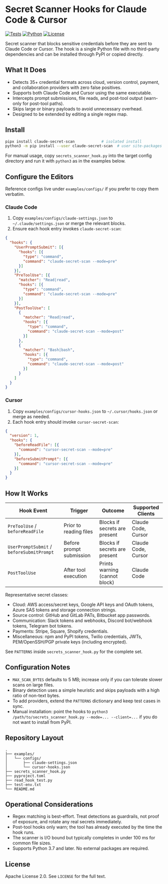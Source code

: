 # Secret Scanner Hooks for Claude Code & Cursor

[![Tests](https://img.shields.io/badge/tests-159%20passing-brightgreen)]() [![Python](https://img.shields.io/badge/python-3.7+-blue)]() [![License](https://img.shields.io/badge/license-Apache%202.0-blue)]()

Secret scanner that blocks sensitive credentials before they are sent to Claude Code or Cursor. The hook is a single Python file with no third-party dependencies and can be installed through PyPI or copied directly.

## What It Does

- Detects 35+ credential formats across cloud, version control, payment, and collaboration providers with zero false positives.
- Supports both Claude Code and Cursor using the same executable.
- Intercepts prompt submissions, file reads, and post-tool output (warn-only for post-tool paths).
- Skips large or binary payloads to avoid unnecessary overhead.
- Designed to be extended by editing a single regex map.

## Install

```bash
pipx install claude-secret-scan            # isolated install
python3 -m pip install --user claude-secret-scan  # user site-packages
```

For manual usage, copy `secrets_scanner_hook.py` into the target config directory and run it with `python3` as in the examples below.

## Configure the Editors

Reference configs live under `examples/configs/` if you prefer to copy them verbatim.

### Claude Code

1. Copy `examples/configs/claude-settings.json` to `~/.claude/settings.json` or merge the relevant blocks.
2. Ensure each hook entry invokes `claude-secret-scan`:

```json
{
  "hooks": {
    "UserPromptSubmit": [{
      "hooks": [{
        "type": "command",
        "command": "claude-secret-scan --mode=pre"
      }]
    }],
    "PreToolUse": [{
      "matcher": "Read|read",
      "hooks": [{
        "type": "command",
        "command": "claude-secret-scan --mode=pre"
      }]
    }],
    "PostToolUse": [
      {
        "matcher": "Read|read",
        "hooks": [{
          "type": "command",
          "command": "claude-secret-scan --mode=post"
        }]
      },
      {
        "matcher": "Bash|bash",
        "hooks": [{
          "type": "command",
          "command": "claude-secret-scan --mode=post"
        }]
      }
    ]
  }
}
```

### Cursor

1. Copy `examples/configs/cursor-hooks.json` to `~/.cursor/hooks.json` or merge as needed.
2. Each hook entry should invoke `cursor-secret-scan`:

```json
{
  "version": 1,
  "hooks": {
    "beforeReadFile": [{
      "command": "cursor-secret-scan --mode=pre"
    }],
    "beforeSubmitPrompt": [{
      "command": "cursor-secret-scan --mode=pre"
    }]
  }
}
```

## How It Works

| Hook Event | Trigger | Outcome | Supported Clients |
|------------|---------|---------|-------------------|
| `PreToolUse` / `beforeReadFile` | Prior to reading files | Blocks if secrets are present | Claude Code, Cursor |
| `UserPromptSubmit` / `beforeSubmitPrompt` | Before prompt submission | Blocks if secrets are present | Claude Code, Cursor |
| `PostToolUse` | After tool execution | Prints warning (cannot block) | Claude Code |

Representative secret classes:

- Cloud: AWS access/secret keys, Google API keys and OAuth tokens, Azure SAS tokens and storage connection strings.
- Source control: GitHub and GitLab PATs, Bitbucket app passwords.
- Communication: Slack tokens and webhooks, Discord bot/webhook tokens, Telegram bot tokens.
- Payments: Stripe, Square, Shopify credentials.
- Miscellaneous: npm and PyPI tokens, Twilio credentials, JWTs, PEM/OpenSSH/PGP private keys (including encrypted).

See `PATTERNS` inside `secrets_scanner_hook.py` for the complete set.

## Configuration Notes

- `MAX_SCAN_BYTES` defaults to 5 MB; increase only if you can tolerate slower scans on large files.
- Binary detection uses a simple heuristic and skips payloads with a high ratio of non-text bytes.
- To add providers, extend the `PATTERNS` dictionary and keep test cases in sync.
- Manual installation: point the hooks to `python3 /path/to/secrets_scanner_hook.py --mode=... --client=...` if you do not want to install from PyPI.

## Repository Layout

```
.
├── examples/
│   └── configs/
│       ├── claude-settings.json
│       └── cursor-hooks.json
├── secrets_scanner_hook.py
├── pyproject.toml
├── read_hook_test.py
├── test-env.txt
└── README.md
```

## Operational Considerations

- Regex matching is best-effort. Treat detections as guardrails, not proof of exposure, and rotate any real secrets immediately.
- Post-tool hooks only warn; the tool has already executed by the time the hook runs.
- The scanner is I/O bound but typically completes in under 100 ms for common file sizes.
- Supports Python 3.7 and later. No external packages are required.

## License

Apache License 2.0. See `LICENSE` for the full text.

